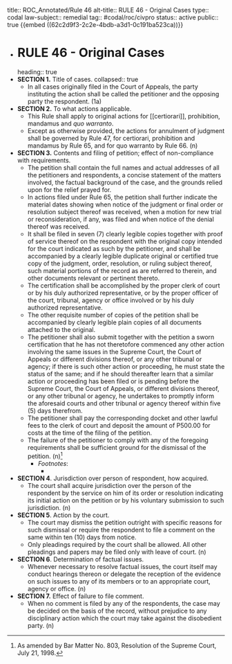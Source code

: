 title:: ROC_Annotated/Rule 46
alt-title:: RULE 46 - Original Cases
type:: codal
law-subject:: remedial
tag:: #codal/roc/civpro
status:: active
public:: true
{{embed ((62c2d9f3-2c2e-4bdb-a3d1-0c191ba523ca))}}

- # RULE 46 - Original Cases
  heading:: true
- **SECTION 1.** Title of cases.
  collapsed:: true
	- In all cases originally filed in the Court of Appeals, the party instituting the action shall be called the petitioner and the opposing party the respondent. (1a)
- **SECTION 2.** To what actions applicable.
	- This Rule shall apply to original actions for [[certiorari]], prohibition, mandamus and *quo warranto*.
	- Except as otherwise provided, the actions for annulment of judgment shall be governed by Rule 47, for certiorari, prohibition and mandamus by Rule 65, and for quo warranto by Rule 66. (n)
- **SECTION 3.** Contents and filing of petition; effect of non-compliance with requirements.
	- The petition shall contain the full names and actual addresses of all the petitioners and respondents, a concise statement of the matters involved, the factual background of the case, and the grounds relied upon for the relief prayed for.
	- In actions filed under Rule 65, the petition shall further indicate the material dates showing when notice of the judgment or final order or resolution subject thereof was received, when a motion for new trial or reconsideration, if any, was filed and when notice of the denial thereof was received.
	- It shall be filed in seven (7) clearly legible copies together with proof of service thereof on the respondent with the original copy intended for the court indicated as such by the petitioner, and shall be accompanied by a clearly legible duplicate original or certified true copy of the judgment, order, resolution, or ruling subject thereof, such material portions of the record as are referred to therein, and other documents relevant or pertinent thereto.
	- The certification shall be accomplished by the proper clerk of court or by his duly authorized representative, or by the proper officer of the court, tribunal, agency or office involved or by his duly authorized representative.
	- The other requisite number of copies of the petition shall be accompanied by clearly legible plain copies of all documents attached to the original.
	- The petitioner shall also submit together with the petition a sworn certification that he has not theretofore commenced any other action involving the same issues in the Supreme Court, the Court of Appeals or different divisions thereof, or any other tribunal or agency; if there is such other action or proceeding, he must state the status of the same; and if he should thereafter learn that a similar action or proceeding has been filed or is pending before the Supreme Court, the Court of Appeals, or different divisions thereof, or any other tribunal or agency, he undertakes to promptly inform the aforesaid courts and other tribunal or agency thereof within five (5) days therefrom.
	- The petitioner shall pay the corresponding docket and other lawful fees to the clerk of court and deposit the amount of P500.00 for costs at the time of the filing of the petition.
	- The failure of the petitioner to comply with any of the foregoing requirements shall be sufficient ground for the dismissal of the petition. (n)[^1]
		- _Footnotes_:
			- [^1]: As amended by Bar Matter No. 803, Resolution of the Supreme Court, July 21, 1998.
- **SECTION 4**. Jurisdiction over person of respondent, how acquired.
	- The court shall acquire jurisdiction over the person of the respondent by the service on him of its order or resolution indicating its initial action on the petition or by his voluntary submission to such jurisdiction. (n)
- **SECTION 5**. Action by the court.
	- The court may dismiss the petition outright with specific reasons for such dismissal or require the respondent to file a comment on the same within ten (10) days from notice.
	- Only pleadings required by the court shall be allowed. All other pleadings and papers may be filed only with leave of court. (n)
- **SECTION 6**. Determination of factual issues.
	- Whenever necessary to resolve factual issues, the court itself may conduct hearings thereon or delegate the reception of the evidence on such issues to any of its members or to an appropriate court, agency or office. (n)
- **SECTION 7.** Effect of failure to file comment.
	- When no comment is filed by any of the respondents, the case may be decided on the basis of the record, without prejudice to any disciplinary action which the court may take against the disobedient party. (n)